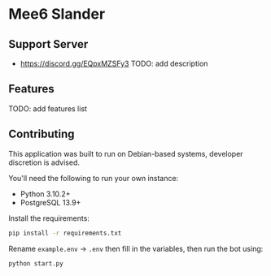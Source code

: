 # Mee6 Slander

## Support Server
- https://discord.gg/EQpxMZSFy3
TODO: add description

## Features

TODO: add features list

## Contributing

This application was built to run on Debian-based systems, developer discretion
is advised.

You'll need the following to run your own instance:

- Python 3.10.2+
- PostgreSQL 13.9+

Install the requirements:
```sh
pip install -r requirements.txt
```
Rename `example.env` -> `.env` then fill in the variables, then run the bot using:
```sh
python start.py
```
